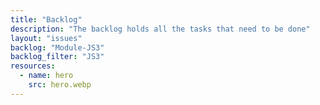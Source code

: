 ```yaml
---
title: "Backlog"
description: "The backlog holds all the tasks that need to be done"
layout: "issues"
backlog: "Module-JS3"
backlog_filter: "JS3"
resources:
  - name: hero
    src: hero.webp
---
```

